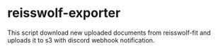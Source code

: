 # reisswolf-exporter

This script download new uploaded documents from reisswolf-fit and uploads it to s3 with discord webhook notification.
